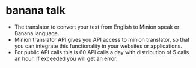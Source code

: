 # banana talk

- The translator to convert your text from English to Minion speak or Banana language.
- Minion translator API gives you API access to minion translator, so that you can integrate this functionality in your websites or applications.
- For public API calls this is 60 API calls a day with distribution of 5 calls an hour. If exceeded you will get an error.
